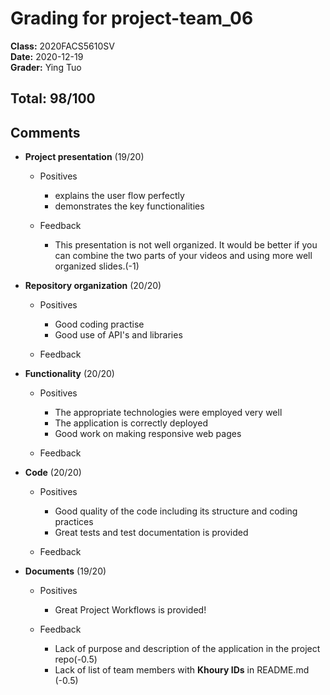 # Grading for project-team_06
**Class:** 2020FACS5610SV<br>
**Date:** 2020-12-19<br>
**Grader:** Ying Tuo<br>

## Total: 98/100
## Comments

* **Project presentation** (19/20)
  * Positives
    - explains the user flow perfectly 
    - demonstrates the key functionalities 

  * Feedback
    - This presentation is not well organized. It would be better if you can combine the two parts of your videos and using more well organized slides.(-1)

* **Repository organization** (20/20)
  * Positives
    - Good coding practise
    - Good use of API's and libraries
    
  * Feedback

* **Functionality** (20/20)
  * Positives
    - The appropriate technologies were employed very well
    - The application is correctly deployed
    - Good work on making responsive web pages

  * Feedback

* **Code** (20/20)
  * Positives
    - Good quality of the code including its structure and coding practices
    - Great tests and test documentation is provided

  * Feedback

* **Documents** (19/20)
  * Positives
    - Great Project Workflows is provided!

  * Feedback
    - Lack of purpose and description of the application in the project repo(-0.5)
    - Lack of list of team members with **Khoury IDs** in README.md (-0.5)

